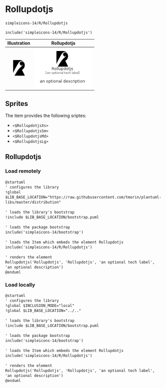 # Rollupdotjs


```text
simpleicons-14/R/Rollupdotjs
```

```text
include('simpleicons-14/R/Rollupdotjs')
```



| Illustration | Rollupdotjs |
| :---: | :---: |
| ![illustration for Illustration](../../simpleicons-14/R/Rollupdotjs.png) | ![illustration for Rollupdotjs](../../simpleicons-14/R/Rollupdotjs.Local.png) |



## Sprites
The item provides the following sriptes:

- `<$RollupdotjsXs>`
- `<$RollupdotjsSm>`
- `<$RollupdotjsMd>`
- `<$RollupdotjsLg>`





## Rollupdotjs

### Load remotely
```plantuml
@startuml
' configures the library
!global $LIB_BASE_LOCATION="https://raw.githubusercontent.com/tmorin/plantuml-libs/master/distribution"

' loads the library's bootstrap
!include $LIB_BASE_LOCATION/bootstrap.puml

' loads the package bootstrap
include('simpleicons-14/bootstrap')

' loads the Item which embeds the element Rollupdotjs
include('simpleicons-14/R/Rollupdotjs')

' renders the element
Rollupdotjs('Rollupdotjs', 'Rollupdotjs', 'an optional tech label', 'an optional description')
@enduml
```

### Load locally
```plantuml
@startuml
' configures the library
!global $INCLUSION_MODE="local"
!global $LIB_BASE_LOCATION="../.."

' loads the library's bootstrap
!include $LIB_BASE_LOCATION/bootstrap.puml

' loads the package bootstrap
include('simpleicons-14/bootstrap')

' loads the Item which embeds the element Rollupdotjs
include('simpleicons-14/R/Rollupdotjs')

' renders the element
Rollupdotjs('Rollupdotjs', 'Rollupdotjs', 'an optional tech label', 'an optional description')
@enduml
```

